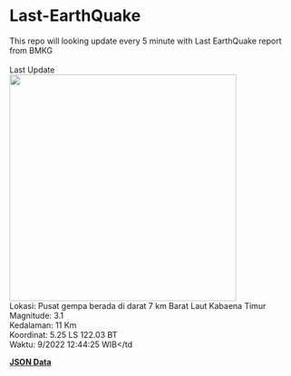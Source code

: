 # Last-EarthQuake
This repo will looking update every 5 minute with Last EarthQuake report from BMKG
<br>
<br>
Last Update
<br>
<img src="https://ews.bmkg.go.id/TEWS/data/20220928124425.mmi.jpg" width="400"/>
<br>
Lokasi: Pusat gempa berada di darat 7 km Barat Laut Kabaena Timur <br>
Magnitude: 3.1 <br>
Kedalaman: 11 Km <br>
Koordinat: 5.25 LS 122.03 BT <br>
Waktu: 9/2022 12:44:25 WIB</td <br>

<a href="./data/data.json">**JSON Data**</a>
